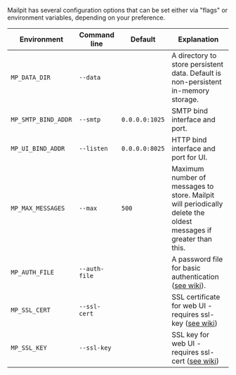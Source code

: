 Mailpit has several configuration options that can be set either via "flags" or environment variables, depending on your preference.

| Environment         | Command line  | Default        | Explanation                                                                                                     |
|---------------------|---------------|----------------|-----------------------------------------------------------------------------------------------------------------|
| `MP_DATA_DIR`       | `--data`      |                | A directory to store persistent data. Default is non-persistent in-memory storage.                              |
| `MP_SMTP_BIND_ADDR` | `--smtp`      | `0.0.0.0:1025` | SMTP bind interface and port.                                                                                   |
| `MP_UI_BIND_ADDR`   | `--listen`    | `0.0.0.0:8025` | HTTP bind interface and port for UI.                                                                            |
| `MP_MAX_MESSAGES`   | `--max`       | `500`          | Maximum number of messages to store. Mailpit will periodically delete the oldest messages if greater than this. |
| `MP_AUTH_FILE`      | `--auth-file` |                | A password file for basic authentication ([see wiki](Basic-authentication)).
| `MP_SSL_CERT`       | `--ssl-cert`  |                | SSL certificate for web UI - requires ssl-key ([see wiki](HTTPS))
| `MP_SSL_KEY`        | `--ssl-key`   |                | SSL key for web UI - requires ssl-cert ([see wiki](HTTPS))
